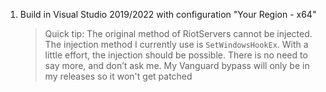 1. Build in Visual Studio 2019/2022 with configuration "Your Region - x64"

   > Quick tip: The original method of RiotServers cannot be injected. The injection method I currently use is `SetWindowsHookEx`. With a little effort, the injection should be possible. There is no need to say more, and don’t ask me.
My Vanguard bypass will only be in my releases so it won't get patched
